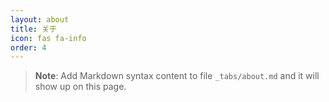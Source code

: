 ```yaml
---
layout: about
title: 关于
icon: fas fa-info
order: 4
---
```



> **Note**: Add Markdown syntax content to file `_tabs/about.md` and it will show up on this page.
